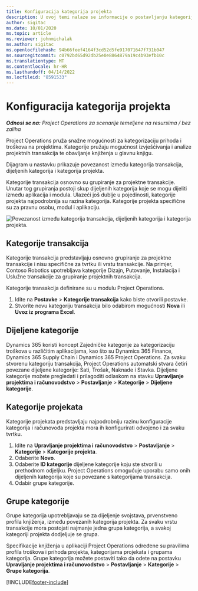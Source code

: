 ```yaml
---
title: Konfiguracija kategorija projekta
description: U ovoj temi nalaze se informacije o postavljanju kategorija projekta.
author: sigitac
ms.date: 10/01/2020
ms.topic: article
ms.reviewer: johnmichalak
ms.author: sigitac
ms.openlocfilehash: 94b66feef4164f3cd52d5fe917071647f731b047
ms.sourcegitcommit: c0792bd65d92db25e0e8864879a19c4b93efb10c
ms.translationtype: MT
ms.contentlocale: hr-HR
ms.lasthandoff: 04/14/2022
ms.locfileid: "8591533"
---
```

# <a name="configure-project-categories"></a>Konfiguracija kategorija projekta

_**Odnosi se na:** Project Operations za scenarije temeljene na resursima / bez zaliha_

Project Operations pruža snažne mogućnosti za kategorizaciju prihoda i troškova na projektima. Kategorije pružaju mogućnost izvješćivanja i analize projektnih transakcija te obavljanje knjiženja u glavnu knjigu.

Dijagram u nastavku prikazuje povezanost između kategorija transakcija, dijeljenih kategorija i kategorija projekta. 

Kategorije transakcija osnovno su grupiranje za projektne transakcije. Unutar tog grupiranja postoji skup dijeljenih kategorija koje se mogu dijeliti između aplikacija i modula. Ulazeći još dublje u pojedinosti, kategorije projekta najpodrobnija su razina kategorija. Kategorije projekta specifične su za pravnu osobu, modul i aplikaciju.

![Povezanost između kategorija transakcija, dijeljenih kategorija i kategorija projekta.](media/project-categories.png)

## <a name="transaction-categories"></a>Kategorije transakcija

Kategorije transakcija predstavljaju osnovno grupiranje za projektne transakcije i nisu specifične za tvrtku ili vrstu transakcije. Na primjer, Contoso Robotics upotrebljava kategorije Dizajn, Putovanje, Instalacija i Uslužne transakcije za grupiranje projektnih transakcija.

Kategorije transakcija definirane su u modulu Project Operations. 
1. Idite na **Postavke** \> **Kategorije transakcija** kako biste otvorili postavke. 
2. Stvorite novu kategoriju transakcija bilo odabirom mogućnosti **Nova** ili **Uvoz iz programa Excel**.

## <a name="shared-categories"></a>Dijeljene kategorije

Dynamics 365 koristi koncept Zajedničke kategorije za kategorizaciju troškova u različitim aplikacijama, kao što su Dynamics 365 Finance, Dynamics 365 Supply Chain i Dynamics 365 Project Operations. Za svaku stvorenu kategoriju transakcija, Project Operations automatski stvara četiri povezane dijeljene kategorije: Sati, Trošak, Naknade i Stavka. Dijeljene kategorije možete pregledati i prilagoditi odlaskom na stavku **Upravljanje projektima i računovodstvo** \> **Postavljanje** \> **Kategorije** \> **Dijeljene kategorije**.

## <a name="project-categories"></a>Kategorije projekata

Kategorije projekata predstavljaju najpodrobniju razinu konfiguracije kategorija i računovođa projekta mora ih konfigurirati odvojeno i za svaku tvrtku.

1. Idite na **Upravljanje projektima i računovodstvo** \> **Postavljanje** \> **Kategorije** \> **Kategorije projekta**.
2. Odaberite **Novo**.
3. Odaberite **ID kategorije** dijeljene kategorije koju ste stvorili u prethodnom odjeljku. Project Operations omogućuje uporabu samo onih dijeljenih kategorija koje su povezane s kategorijama transakcija.
4. Odabir grupe kategorije.

## <a name="category-groups"></a>Grupe kategorije

Grupe kategorija upotrebljavaju se za dijeljenje svojstava, prvenstveno profila knjiženja, između povezanih kategorija projekta. Za svaku vrstu transakcije mora postojati najmanje jedna grupa kategorija, a svakoj kategoriji projekta dodjeljuje se grupa.

Specifikacije knjiženja u aplikaciji Project Operations određene su pravilima profila troškova i prihoda projekta, kategorijama projekata i grupama kategorija. Grupe kategorija možete postaviti tako da odete na postavku **Upravljanje projektima i računovodstvo** \> **Postavljanje** \> **Kategorije** \> **Grupe kategorija**.


[!INCLUDE[footer-include](../includes/footer-banner.md)]